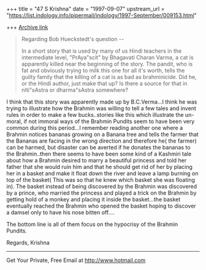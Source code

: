 +++
title = "47 S Krishna"
date = "1997-09-07"
upstream_url = "https://list.indology.info/pipermail/indology/1997-September/009153.html"

+++
[Archive link](https://list.indology.info/pipermail/indology/1997-September/009153.html)




>Regarding Bob Hueckstedt's question --
>
> In a short story that is used by many of us Hindi teachers in the
>intermediate level, "PrAya"scit" by Bhagavati Charan Varma, a cat is
> apparently killed near the beginning of the story. The pandit, who
> is fat and obviously trying to milk this one for all it's worth,
> tells the guilty family that the killing of a cat is as bad as
> brahminicide. Did he, or the Hindi author, just make that up? Is
> there a source for that in nIti"sAstra or dharma"sAstra somewhere? 


I think that this story was apparently made up by B.C.Verma...I think he 
was trying to illustrate how the Brahmin was willing to tell a few tales 
and invent rules in order to make a few bucks..stories like this which 
illustrate the un-moral, if not immoral ways of the Brahmin Pundits seem 
to have been very common during this period...I remember reading another 
one where a Brahmin notices bananas growing on a Banana tree and tells 
the farmer that the Bananas are facing in the wrong direction and 
therefore he( the farmer) can be harmed, but disaster can be averted if 
he donates the bananas to the Brahmin..then there seems to have been 
some kind of a Kashmiri tale about how a Brahmin desired to marry a 
beautiful princess and told her father that she would ruin him and that 
he should get rid of her by placing her in a basket and make it float 
down the river and leave a lamp burning on top of the basket( This was 
so that he knew which basket she was floating in). The basket instead of 
being discovered by the Brahmin was discovered by a prince, who married 
the princess and played a trick on the Brahmin  by getting hold of a 
monkey and placing it inside the basket...the basket eventually reached 
the Brahmin who opened the basket hoping to discover a damsel only to 
have his nose bitten off....

 The bottom line  is all of them focus on the hypocrisy of the Brahmin 
Pundits.

Regards,
Krishna


______________________________________________________
Get Your Private, Free Email at http://www.hotmail.com





